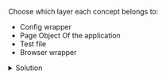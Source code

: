 Choose which layer each concept belongs to:
- Config wrapper 
- Page Object Of the application
- Test file
- Browser wrapper
<details>
  <summary>
    Solution
  </summary>

Config wrapper - Infrastructure
Page Object Of the application - Logic
Test file - Test
Browser wrapper - Infrastructure

</details>